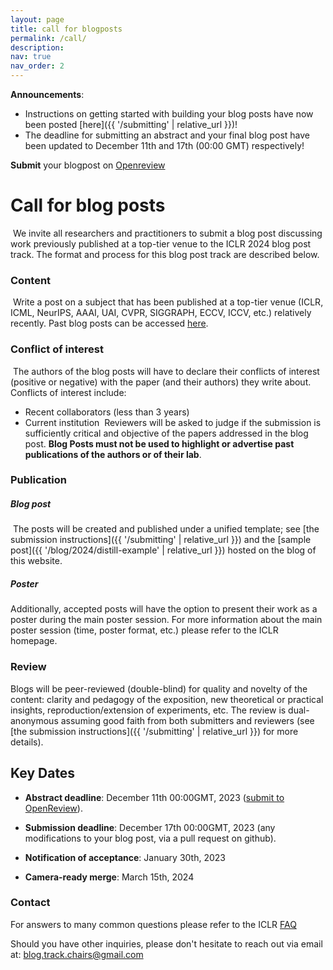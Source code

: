 ```yaml
---
layout: page
title: call for blogposts
permalink: /call/
description:
nav: true
nav_order: 2
---
```


**Announcements**: 
- Instructions on getting started with building your blog posts have now been posted [here]({{ '/submitting' | relative_url }})!
- The deadline for submitting an abstract and your final blog post have been updated to December 11th and 17th (00:00 GMT) respectively!

**Submit** your blogpost on [Openreview](https://openreview.net/group?id=ICLR.cc/2024/BlogPosts&referrer=%5BHomepage%5D(%2F))

# Call for blog posts
​
We invite all researchers and practitioners to submit a blog post discussing work previously published at a top-tier venue to the ICLR 2024 blog post track.
The format and process for this blog post track are described below.
​

### Content
​
Write a post on a subject that has been published at a top-tier venue (ICLR, ICML, NeurIPS, AAAI, UAI, CVPR, SIGGRAPH, ECCV, ICCV, etc.) relatively recently.
Past blog posts can be accessed [here](https://iclr-blogposts.github.io/2023/about).
​

### Conflict of interest
​
The authors of the blog posts will have to declare their conflicts of interest (positive or negative) with the paper (and their authors) they write about.
Conflicts of interest include:

  - Recent collaborators (less than 3 years)
  - Current institution 
​
Reviewers will be asked to judge if the submission is sufficiently critical and objective of the papers addressed in the blog post.
**Blog Posts must not be used to highlight or advertise past publications of the authors or of their lab**. 


### Publication

##### Blog post
​
The posts will be created and published under a unified template; see [the submission instructions]({{ '/submitting' | relative_url }}) and the [sample post]({{ '/blog/2024/distill-example' | relative_url }}) hosted on the blog of this website. 

##### Poster
Additionally, accepted posts will have the option to present their work as a poster during the main poster session. For more information about the main poster session (time, poster format, etc.) please refer to the ICLR homepage.

### Review

Blogs will be peer-reviewed (double-blind) for quality and novelty of the content: clarity and pedagogy of the exposition, new theoretical or practical insights, reproduction/extension of experiments, etc.
The review is dual-anonymous assuming good faith from both submitters and reviewers (see [the submission instructions]({{ '/submitting' | relative_url }}) for more details).
​

## Key Dates
- **Abstract  deadline**: December 11th 00:00GMT, 2023 ([submit to OpenReview](https://openreview.net/group?id=ICLR.cc/2024/BlogPosts&referrer=%5BHomepage%5D(%2F))).
&nbsp;

- **Submission  deadline**: December 17th 00:00GMT, 2023 (any modifications to your blog post, via a pull request on github).
&nbsp;

- **Notification of acceptance**: January 30th, 2023
&nbsp;

- **Camera-ready merge**: March 15th, 2024


### Contact

For answers to many common questions please refer to the ICLR [FAQ](https://iclr.cc/FAQ)

Should you have other inquiries, please don't hesitate to reach out via email at: [blog.track.chairs@gmail.com](mailto:blog.track.chairs@gmail.com)

